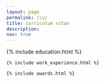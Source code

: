 ```yaml
---
layout: page
permalink: /cv/
title: curriculum vitae
description:
nav: true
---
```


<div class="post">
  <article>
    {% include education.html %}

    {% include work_experience.html %}

    {% include awards.html %}
  </article>
</div>
